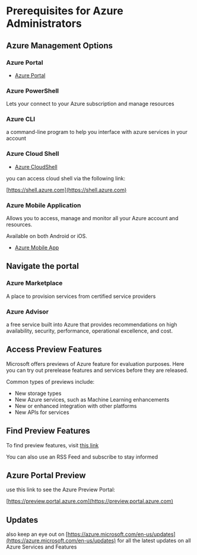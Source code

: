 # Prerequisites for Azure Administrators

## Azure Management Options

### Azure Portal

- [Azure Portal](https://portal.azure.com)

### Azure PowerShell 

Lets your connect to your Azure subscription and manage resources

### Azure CLI

a command-line program to help you interface with azure services in your account

### Azure Cloud Shell 

- [Azure CloudShell](https://portal.azure.com/#cloudshell/)

you can access cloud shell via the following link:

[https://shell.azure.com](https://shell.azure.com)

### Azure Mobile Application 

Allows you to access, manage and monitor all your Azure account and resources.

Available on both Android or iOS.

- [Azure Mobile App](https://aka.ms/azuremobileapp/)

## Navigate the portal

### Azure Marketplace

A place to provision services from certified service providers

### Azure Advisor

a free service built into Azure that provides recommendations on high availability, security, performance, operational excellence, and cost.

## Access Preview Features

Microsoft offers previews of Azure feature for evaluation purposes. Here you can try out prerelease features and services before they are released.

Common types of previews include:

- New storage types
- New Azure services, such as Machine Learning enhancements
- New or enhanced integration with other platforms
- New APIs for services

## Find Preview Features

To find preview features, visit [this link](https://azure.microsoft.com/updates/?status=inpreview&filters=%5B%22In%20preview%22%5D%3Fazure-portal%3Dtrue)

You can also use an RSS Feed and subscribe to stay informed

## Azure Portal Preview

use this link to see the Azure Preview Portal:

[https://preview.portal.azure.com](https://preview.portal.azure.com)


## Updates

also keep an eye out on [https://azure.microsoft.com/en-us/updates](https://azure.microsoft.com/en-us/updates) for all the latest updates on all Azure Services and Features
